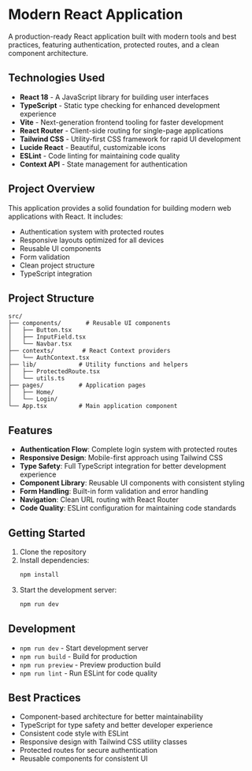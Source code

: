 # Modern React Application

A production-ready React application built with modern tools and best practices, featuring authentication, protected routes, and a clean component architecture.

## Technologies Used

- **React 18** - A JavaScript library for building user interfaces
- **TypeScript** - Static type checking for enhanced development experience
- **Vite** - Next-generation frontend tooling for faster development
- **React Router** - Client-side routing for single-page applications
- **Tailwind CSS** - Utility-first CSS framework for rapid UI development
- **Lucide React** - Beautiful, customizable icons
- **ESLint** - Code linting for maintaining code quality
- **Context API** - State management for authentication

## Project Overview

This application provides a solid foundation for building modern web applications with React. It includes:

- Authentication system with protected routes
- Responsive layouts optimized for all devices
- Reusable UI components
- Form validation
- Clean project structure
- TypeScript integration

## Project Structure

```
src/
├── components/       # Reusable UI components
│   ├── Button.tsx
│   ├── InputField.tsx
│   └── Navbar.tsx
├── contexts/        # React Context providers
│   └── AuthContext.tsx
├── lib/            # Utility functions and helpers
│   ├── ProtectedRoute.tsx
│   └── utils.ts
├── pages/          # Application pages
│   ├── Home/
│   └── Login/
└── App.tsx         # Main application component
```

## Features

- **Authentication Flow**: Complete login system with protected routes
- **Responsive Design**: Mobile-first approach using Tailwind CSS
- **Type Safety**: Full TypeScript integration for better development experience
- **Component Library**: Reusable UI components with consistent styling
- **Form Handling**: Built-in form validation and error handling
- **Navigation**: Clean URL routing with React Router
- **Code Quality**: ESLint configuration for maintaining code standards

## Getting Started

1. Clone the repository
2. Install dependencies:
   ```bash
   npm install
   ```
3. Start the development server:
   ```bash
   npm run dev
   ```

## Development

- `npm run dev` - Start development server
- `npm run build` - Build for production
- `npm run preview` - Preview production build
- `npm run lint` - Run ESLint for code quality

## Best Practices

- Component-based architecture for better maintainability
- TypeScript for type safety and better developer experience
- Consistent code style with ESLint
- Responsive design with Tailwind CSS utility classes
- Protected routes for secure authentication
- Reusable components for consistent UI
